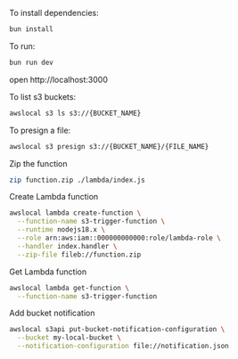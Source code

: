 To install dependencies:
```sh
bun install
```

To run:
```sh
bun run dev
```

open http://localhost:3000

To list s3 buckets:
```sh
awslocal s3 ls s3://{BUCKET_NAME}
```

To presign a file:
```sh
awslocal s3 presign s3://{BUCKET_NAME}/{FILE_NAME}
```

Zip the function
```sh
zip function.zip ./lambda/index.js
```

Create Lambda function
```sh
awslocal lambda create-function \
  --function-name s3-trigger-function \
  --runtime nodejs18.x \
  --role arn:aws:iam::000000000000:role/lambda-role \
  --handler index.handler \
  --zip-file fileb://function.zip
```
Get Lambda function
```sh
awslocal lambda get-function \
  --function-name s3-trigger-function
```

Add bucket notification
```sh
awslocal s3api put-bucket-notification-configuration \
  --bucket my-local-bucket \
  --notification-configuration file://notification.json
```